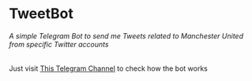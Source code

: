 # TweetBot

###### A simple Telegram Bot to send me Tweets related to Manchester United from specific Twitter accounts  

Just visit [This Telegram Channel](https://t.me/notachannelyouwannavisit) to check how the bot works

